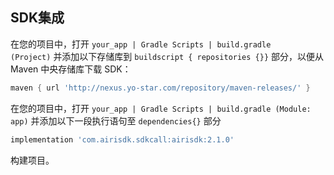 ## SDK集成

在您的项目中，打开 ```your_app | Gradle Scripts | build.gradle (Project)``` 并添加以下存储库到 ```buildscript { repositories {}}``` 部分，以便从Maven 中央存储库下载 SDK：

```gradle
maven { url 'http://nexus.yo-star.com/repository/maven-releases/' }
```

在您的项目中，打开 ```your_app | Gradle Scripts | build.gradle (Module: app)``` 并添加以下一段执行语句至 ```dependencies{}``` 部分

```gradle
implementation 'com.airisdk.sdkcall:airisdk:2.1.0'
```
构建项目。
